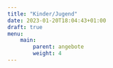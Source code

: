 ```yaml
---
title: "Kinder/Jugend"
date: 2023-01-20T18:04:43+01:00
draft: true
menu:
    main:
        parent: angebote
        weight: 4
---
```


